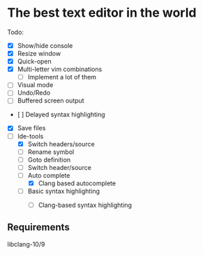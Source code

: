 The best text editor in the world
======================================

Todo:
- [x] Show/hide console
- [x] Resize window
- [x] Quick-open
- [x] Multi-letter vim combinations
  - [ ] Implement a lot of them
- [ ] Visual mode
- [ ] Undo/Redo
- [ ] Buffered screen output
- [ ] Delayed syntax highlighting
- [x] Save files
- [ ] Ide-tools
  - [x] Switch headers/source
  - [ ] Rename symbol
  - [ ] Goto definition
  - [ ] Switch header/source
  - [ ] Auto complete
    - [x] Clang based autocomplete
  - [ ] Basic syntax highlighting
    - [ ] Clang-based syntax highlighting


Requirements
-------------------------------
  
libclang-10/9